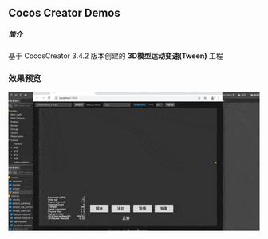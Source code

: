 ## Cocos Creator Demos

##### 简介
基于 CocosCreator 3.4.2 版本创建的 **3D模型运动变速(Tween)** 工程

### 效果预览
![image](../../gif/202204/2022042902.gif)